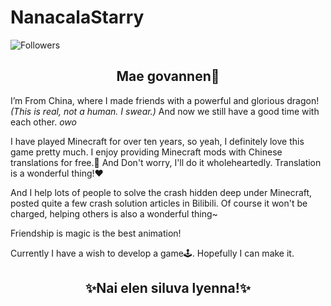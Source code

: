 # NanacalaStarry
![Followers](https://bilistats.lonelyion.com/followers?uid=262366744)
## <h><center>Mae govannen👋</center></h>

I’m From China, where I made friends with a powerful and glorious dragon! _(This is real, not a human. I swear.)_
And now we still have a good time with each other. *owo*

I have played Minecraft for over ten years, so yeah, I definitely love this game pretty much.
I enjoy providing Minecraft mods with Chinese translations for free.📜
And Don't worry, I'll do it wholeheartedly. Translation is a wonderful thing!❤️

And I help lots of people to solve the crash hidden deep under Minecraft, 
posted quite a few crash solution articles in Bilibili.
Of course it won't be charged, helping others is also a wonderful thing~


Friendship is magic is the best animation!

Currently I have a wish to develop a game🕹️. Hopefully I can make it.

## <center>✨Nai elen siluva lyenna!✨</center>
